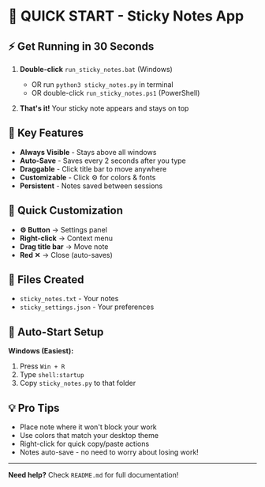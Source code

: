 # 🚀 QUICK START - Sticky Notes App

## ⚡ Get Running in 30 Seconds

1. **Double-click** `run_sticky_notes.bat` (Windows)
   - OR run `python3 sticky_notes.py` in terminal
   - OR double-click `run_sticky_notes.ps1` (PowerShell)

2. **That's it!** Your sticky note appears and stays on top

## 🎯 Key Features

- **Always Visible** - Stays above all windows
- **Auto-Save** - Saves every 2 seconds after you type
- **Draggable** - Click title bar to move anywhere
- **Customizable** - Click ⚙️ for colors & fonts
- **Persistent** - Notes saved between sessions

## 🎨 Quick Customization

- **⚙️ Button** → Settings panel
- **Right-click** → Context menu
- **Drag title bar** → Move note
- **Red ✕** → Close (auto-saves)

## 📁 Files Created

- `sticky_notes.txt` - Your notes
- `sticky_settings.json` - Your preferences

## 🔧 Auto-Start Setup

**Windows (Easiest):**
1. Press `Win + R`
2. Type `shell:startup`
3. Copy `sticky_notes.py` to that folder

## 💡 Pro Tips

- Place note where it won't block your work
- Use colors that match your desktop theme
- Right-click for quick copy/paste actions
- Notes auto-save - no need to worry about losing work!

---

**Need help?** Check `README.md` for full documentation!
